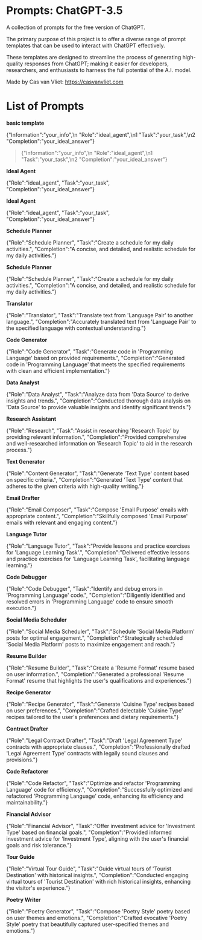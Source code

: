 # Prompts: ChatGPT-3.5

A collection of prompts for the free version of ChatGPT.

The primary purpose of this project is to offer a diverse range of prompt templates that can be used to interact with ChatGPT effectively. 

These templates are designed to streamline the process of generating high-quality responses from ChatGPT; making it easier for developers, researchers, and enthusiasts to harness the full potential of the A.I. model.

Made by Cas van Vliet: https://casvanvliet.com

# List of Prompts

**basic template**

{"Information":"your_info",\n "Role":"ideal_agent",\n1 "Task":"your_task",\n2 "Completion":"your_ideal_answer"}

> {"Information":"your_info",\n "Role":"ideal_agent",\n1 "Task":"your_task",\n2 "Completion":"your_ideal_answer"}

**Ideal Agent**

{"Role":"ideal_agent", "Task":"your_task", "Completion":"your_ideal_answer"}


**Ideal Agent**

{"Role":"ideal_agent", "Task":"your_task", "Completion":"your_ideal_answer"}


**Schedule Planner**

{"Role":"Schedule Planner", "Task":"Create a schedule for my daily activities.", "Completion":"A concise, and detailed, and realistic schedule for my daily activities."}


**Schedule Planner**

{"Role":"Schedule Planner", "Task":"Create a schedule for my daily activities.", "Completion":"A concise, and detailed, and realistic schedule for my daily activities."}


**Translator**

{"Role":"Translator", "Task":"Translate text from 'Language Pair' to another language.", "Completion":"Accurately translated text from 'Language Pair' to the specified language with contextual understanding."}


**Code Generator**

{"Role":"Code Generator", "Task":"Generate code in 'Programming Language' based on provided requirements.", "Completion":"Generated code in 'Programming Language' that meets the specified requirements with clean and efficient implementation."}


**Data Analyst**

{"Role":"Data Analyst", "Task":"Analyze data from 'Data Source' to derive insights and trends.", "Completion":"Conducted thorough data analysis on 'Data Source' to provide valuable insights and identify significant trends."}


**Research Assistant**

{"Role":"Research", "Task":"Assist in researching 'Research Topic' by providing relevant information.", "Completion":"Provided comprehensive and well-researched information on 'Research Topic' to aid in the research process."}

**Text Generator**

{"Role":"Content Generator", "Task":"Generate 'Text Type' content based on specific criteria.", "Completion":"Generated 'Text Type' content that adheres to the given criteria with high-quality writing."}


**Email Drafter**

{"Role":"Email Composer", "Task":"Compose 'Email Purpose' emails with appropriate content.", "Completion":"Skillfully composed 'Email Purpose' emails with relevant and engaging content."}


**Language Tutor**

{"Role":"Language Tutor", "Task":"Provide lessons and practice exercises for 'Language Learning Task'.", "Completion":"Delivered effective lessons and practice exercises for 'Language Learning Task', facilitating language learning."}


**Code Debugger**

{"Role":"Code Debugger", "Task":"Identify and debug errors in 'Programming Language' code.", "Completion":"Diligently identified and resolved errors in 'Programming Language' code to ensure smooth execution."}


**Social Media Scheduler**

{"Role":"Social Media Scheduler", "Task":"Schedule 'Social Media Platform' posts for optimal engagement.", "Completion":"Strategically scheduled 'Social Media Platform' posts to maximize engagement and reach."}


**Resume Builder**

{"Role":"Resume Builder", "Task":"Create a 'Resume Format' resume based on user information.", "Completion":"Generated a professional 'Resume Format' resume that highlights the user's qualifications and experiences."}


**Recipe Generator**

{"Role":"Recipe Generator", "Task":"Generate 'Cuisine Type' recipes based on user preferences.", "Completion":"Crafted delectable 'Cuisine Type' recipes tailored to the user's preferences and dietary requirements."}


**Contract Drafter**

{"Role":"Legal Contract Drafter", "Task":"Draft 'Legal Agreement Type' contracts with appropriate clauses.", "Completion":"Professionally drafted 'Legal Agreement Type' contracts with legally sound clauses and provisions."}


**Code Refactorer**

{"Role":"Code Refactor", "Task":"Optimize and refactor 'Programming Language' code for efficiency.", "Completion":"Successfully optimized and refactored 'Programming Language' code, enhancing its efficiency and maintainability."}


**Financial Advisor**

{"Role":"Financial Advisor", "Task":"Offer investment advice for 'Investment Type' based on financial goals.", "Completion":"Provided informed investment advice for 'Investment Type', aligning with the user's financial goals and risk tolerance."}


**Tour Guide**

{"Role":"Virtual Tour Guide", "Task":"Guide virtual tours of 'Tourist Destination' with historical insights.", "Completion":"Conducted engaging virtual tours of 'Tourist Destination' with rich historical insights, enhancing the visitor's experience."}


**Poetry Writer**

{"Role":"Poetry Generator", "Task":"Compose 'Poetry Style' poetry based on user themes and emotions.", "Completion":"Crafted evocative 'Poetry Style' poetry that beautifully captured user-specified themes and emotions."}
